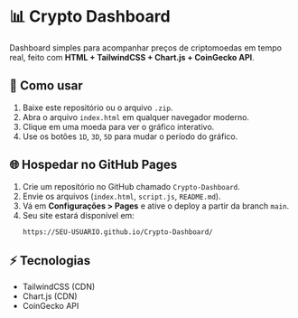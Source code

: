 # 📊 Crypto Dashboard

Dashboard simples para acompanhar preços de criptomoedas em tempo real, feito com **HTML + TailwindCSS + Chart.js + CoinGecko API**.

## 🚀 Como usar
1. Baixe este repositório ou o arquivo `.zip`.
2. Abra o arquivo `index.html` em qualquer navegador moderno.
3. Clique em uma moeda para ver o gráfico interativo.
4. Use os botões `1D`, `3D`, `5D` para mudar o período do gráfico.

## 🌐 Hospedar no GitHub Pages
1. Crie um repositório no GitHub chamado `Crypto-Dashboard`.
2. Envie os arquivos (`index.html`, `script.js`, `README.md`).
3. Vá em **Configurações > Pages** e ative o deploy a partir da branch `main`.
4. Seu site estará disponível em:
   ```
   https://SEU-USUARIO.github.io/Crypto-Dashboard/
   ```

## ⚡ Tecnologias
- TailwindCSS (CDN)
- Chart.js (CDN)
- CoinGecko API
